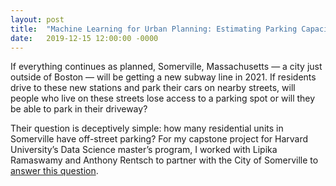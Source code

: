 ```yaml
---
layout: post
title:  "Machine Learning for Urban Planning: Estimating Parking Capacity"
date:   2019-12-15 12:00:00 -0000
---
```


If everything continues as planned, Somerville, Massachusetts — a city just outside of Boston — will be getting a new subway line in 2021. If residents drive to these new stations and park their cars on nearby streets, will people who live on these streets lose access to a parking spot or will they be able to park in their driveway?


Their question is deceptively simple: how many residential units in Somerville have off-street parking?
For my capstone project for Harvard University’s Data Science master’s program, I worked with Lipika Ramaswamy and Anthony Rentsch to partner with the City of Somerville to [answer this question](https://towardsdatascience.com/machine-learning-for-urban-planning-estimating-parking-capacity-15aabd490cf8).
